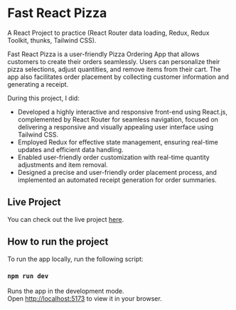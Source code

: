 # Fast React Pizza

A React Project to practice (React Router data loading, Redux, Redux Toolkit, thunks, Tailwind CSS).

Fast React Pizza is a user-friendly Pizza Ordering App that allows customers to create their orders seamlessly. Users can personalize their pizza selections, adjust quantities, and remove items from their cart. The app also facilitates order placement by collecting customer information and generating a receipt.

During this project, I did:
- Developed a highly interactive and responsive front-end using React.js, complemented by React Router for seamless navigation, focused on delivering a responsive and visually appealing user interface using Tailwind CSS.
- Employed Redux for effective state management, ensuring real-time updates and efficient data handling.
- Enabled user-friendly order customization with real-time quantity adjustments and item removal.
- Designed a precise and user-friendly order placement process, and implemented an automated receipt generation for order summaries.

## Live Project

You can check out the live project [here](https://fast-pizza-mostafa.vercel.app/).

## How to run the project

To run the app locally, run the following script:

### `npm run dev`

Runs the app in the development mode.\
Open [http://localhost:5173](http://localhost:5173) to view it in your browser.
